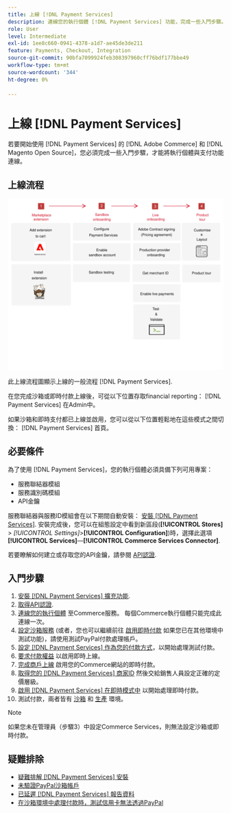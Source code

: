 ```yaml
---
title: 上線 [!DNL Payment Services]
description: 連線您的執行個體 [!DNL Payment Services] 功能，完成一些入門步驟。
role: User
level: Intermediate
exl-id: 1ee8c660-0941-4378-a1d7-ae45de3de211
feature: Payments, Checkout, Integration
source-git-commit: 90bfa7099924feb308397960cff76bdf177bbe49
workflow-type: tm+mt
source-wordcount: '344'
ht-degree: 0%

---
```


# 上線 [!DNL Payment Services]

若要開始使用 [!DNL Payment Services] 的 [!DNL Adobe Commerce] 和 [!DNL Magento Open Source]，您必須完成一些入門步驟，才能將執行個體與支付功能連線。

## 上線流程

![上線流程](assets/onboarding-diagram.svg)

此上線流程圖顯示上線的一般流程 [!DNL Payment Services].

在您完成沙箱或即時付款上線後，可從以下位置存取financial reporting： [!DNL Payment Services] 在Admin中。

如果沙箱和即時支付都已上線並啟用，您可以從以下位置輕鬆地在這些模式之間切換： [!DNL Payment Services] 首頁。

## 必要條件

為了使用 [!DNL Payment Services]，您的執行個體必須具備下列可用專案：

* 服務聯結器模組
* 服務識別碼模組
* API金鑰

服務聯結器與服務ID模組會在以下期間自動安裝： [安裝 [!DNL Payment Services]](install.md). 安裝完成後，您可以在組態設定中看到新區段(**[!UICONTROL Stores]** > _[!UICONTROL Settings]_>**[!UICONTROL Configuration]**)時，選擇此選項&#x200B;**[!UICONTROL Services]**—**[!UICONTROL Commerce Services Connector]**.

若要瞭解如何建立或存取您的API金鑰，請參閱 [API認證](#obtain-api-credentials).

## 入門步驟

1. [安裝 [!DNL Payment Services] 擴充功能](install.md#get-payment-services).
1. [取得API認證](connect.md#obtain-api-credentials).
1. [連線您的執行個體](connect.md#configure-commerce-services) 至Commerce服務。 每個Commerce執行個體只能完成此連線一次。
1. [設定沙箱服務](sandbox.md#enable-sandbox-testing) (或者，您也可以繼續前往 [啟用即時付款](sandbox.md#enable-live-payments) 如果您已在其他環境中測試功能)，請使用測試PayPal付款處理帳戶。
1. [設定 [!DNL Payment Services] 作為您的付款方式](production.md#set-payment-services-as-payment-method)，以開始處理測試付款。
1. [要求付款權益](production.md#request-payments-entitlement-from-adobe) 以啟用即時上線。
1. [完成商戶上線](production.md#complete-merchant-onboarding) 啟用您的Commerce網站的即時付款。
1. [取得您的 [!DNL Payment Services] 商家ID](production.md#configure-pricing-tier) 然後交給銷售人員設定正確的定價層級。
1. [啟用 [!DNL Payment Services] 在即時模式中](production.md#enable-live-payments) 以開始處理即時付款。
1. 測試付款，兩者皆有 [沙箱](sandbox.md#test-in-sandbox-environment) 和 [生產](production.md#test-in-production) 環境。

>[!NOTE]
>
>如果您未在管理員（步驟3）中設定Commerce Services，則無法設定沙箱或即時付款。

## 疑難排除

* [疑難排解 [!DNL Payment Services] 安裝](https://experienceleague.adobe.com/docs/commerce-knowledge-base/kb/troubleshooting/payments/payservices-install.html?lang=en)
* [未驗證PayPal沙箱帳戶](https://experienceleague.adobe.com/docs/commerce-knowledge-base/kb/troubleshooting/payments/payservices-paypal-acct.html)
* [已延遲 [!DNL Payment Services] 報告資料](https://experienceleague.adobe.com/docs/commerce-knowledge-base/kb/troubleshooting/payments/payservices-report-info-delayed.html)
* [在沙箱環境中處理付款時，測試信用卡無法透過PayPal](https://experienceleague.adobe.com/docs/commerce-knowledge-base/kb/troubleshooting/payments/payservices-cc-sandbox-failure.html?lang=en)
